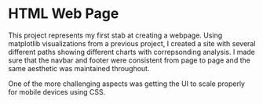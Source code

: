 # HTML Web Page

This project represents my first stab at creating a webpage. Using matplotlib visualizations from a previous project, I created a site with several different paths showing different charts with correpsonding analysis. I made sure that the navbar and footer were consistent from page to page and the same aesthetic was maintained throughout.

One of the more challenging aspects was getting the UI to scale properly for mobile devices using CSS.
